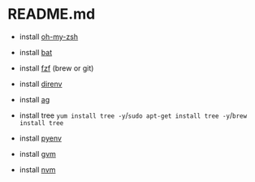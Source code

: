 # README.md

- install [oh-my-zsh](https://ohmyz.sh/)

- install [bat ](https://github.com/sharkdp/bat)
- install [fzf](https://github.com/junegunn/fzf) (brew or git)
- install [direnv](https://direnv.net/)
- install [ag](https://github.com/ggreer/the_silver_searcher)
- install tree `yum install tree -y`/`sudo apt-get install tree -y`/`brew install tree`

- install [pyenv](https://github.com/pyenv/pyenv)
- install [gvm](https://github.com/moovweb/gvm)
- install [nvm](https://github.com/nvm-sh/nvm)
